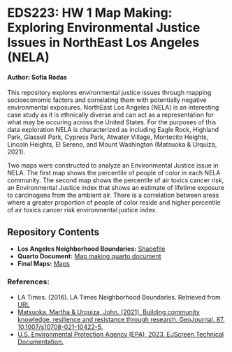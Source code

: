 # EDS223: HW 1 Map Making: Exploring Environmental Justice Issues in NorthEast Los Angeles (NELA) 
#### Author: Sofia Rodas
This repository explores environmental justice issues through mapping socioeconomic factors and correlating them with potentially negative environmental exposures. NorthEast Los Angeles (NELA) is an interesting case study as it is ethnically diverse and can act as a representation for what may be occuring across the United States. For the purposes of this data exploration NELA is characterized as including Eagle Rock, Highland Park, Glassell Park, Cypress Park, Atwater Village, Montecito Heights, Lincoln Heights, El Sereno, and Mount Washington (Matsuoka & Urquiza, 2021). 

Two maps were constructed to analyze an Environmental Justice issue in NELA. The first map shows the percentile of people of color in each NELA community. The second map shows the percentile of air toxics cancer risk, an Environmental Justice index that shows an estimate of lifetime exposure to carcinogens from the ambient air. There is a correlation between areas where a greater proportion of people of color reside and higher percentile of air toxics cancer risk environmental justice index.

## Repository Contents

- **Los Angeles Neighborhood Boundaries:** [Shapefile](https://github.com/sofiiir/eds223-hw1/tree/main/LA_Times_Neighborhood_Boundaries-shp)
- **Quarto Document:** [Map making quarto document](https://github.com/sofiiir/eds223-hw1/blob/main/hw1-eje.qmd)
- **Final Maps:** [Maps](https://github.com/sofiiir/eds223-hw1/tree/main/maps)


### References:

- LA Times. (2016). LA Times Neighborhood Boundaries. Retrieved from [URL](https://geohub.lacity.org/datasets/d6c55385a0e749519f238b77135eafac_0/about)
- [Matsuoka, Martha & Urquiza, John. (2021). Building community knowledge, resilience and resistance through research. GeoJournal. 87. 10.1007/s10708-021-10422-5.](https://www.researchgate.net/publication/351828642_Building_community_knowledge_resilience_and_resistance_through_research)
- [U.S. Environmental Protection Agency (EPA), 2023. EJScreen Technical Documentation.](https://drive.google.com/file/d/1nG6Nj1bXfzQFOVMO8Km3eNy4SWu1YcIQ/view)

